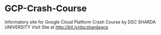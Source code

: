 # GCP-Crash-Course
Informatory site for Google Cloud Platform Crash Course by DSC SHARDA UNIVERSITY
Visit Site at http://bit.ly/dscshardagcp
